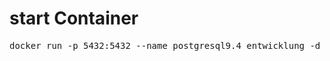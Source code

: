# start Container
<pre>
docker run -p 5432:5432 --name postgresql9.4_entwicklung -d bsn/postgresql9.4
</pre>
